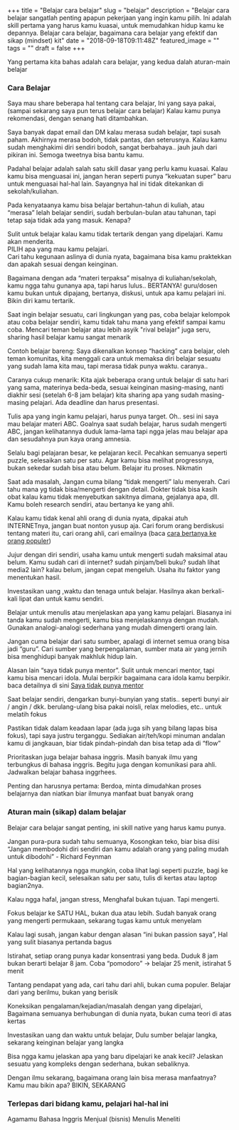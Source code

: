 +++
title = "Belajar cara belajar"
slug = "belajar"
description = "Belajar cara belajar sangatlah penting apapun pekerjaan yang ingin kamu pilih. Ini adalah skill pertama yang harus kamu kuasai, untuk memudahkan hidup kamu ke depannya. Belajar cara belajar, bagaimana cara belajar yang efektif dan sikap (mindset) kit"
date = "2018-09-18T09:11:48Z"
featured_image = ""
tags = ""
draft = false
+++ 

Yang pertama kita bahas adalah cara belajar, yang kedua dalah aturan-main belajar

### Cara Belajar

Saya mau share beberapa hal tentang cara belajar, Ini yang saya pakai, (sampai sekarang saya pun terus belajar cara belajar) Kalau kamu punya rekomendasi, dengan senang hati ditambahkan.

Saya banyak dapat email dan DM kalau merasa sudah belajar, tapi susah paham. Akhirnya merasa bodoh, tidak pantas, dan seterusnya. Kalau kamu sudah menghakimi diri sendiri bodoh, sangat berbahaya.. jauh jauh dari pikiran ini. Semoga tweetnya bisa bantu kamu.

Padahal belajar adalah salah satu skill dasar yang perlu kamu kuasai. Kalau kamu bisa menguasai ini, jangan heran seperti punya “kekuatan super” baru untuk menguasai hal-hal lain. Sayangnya hal ini tidak ditekankan di sekolah/kuliahan.

Pada kenyataanya kamu bisa belajar bertahun-tahun di kuliah, atau “merasa” lelah belajar sendiri, sudah berbulan-bulan atau tahunan, tapi tetap saja tidak ada yang masuk. Kenapa?

Sulit untuk belajar kalau kamu tidak tertarik dengan yang dipelajari. Kamu akan menderita.  
PILIH apa yang mau kamu pelajari.  
Cari tahu kegunaan aslinya di dunia nyata, bagaimana bisa kamu praktekkan dan apakah sesuai dengan keinginan.

Bagaimana dengan ada “materi terpaksa” misalnya di kuliahan/sekolah, kamu ngga tahu gunanya apa, tapi harus lulus.. BERTANYA! guru/dosen kamu bukan untuk dipajang, bertanya, diskusi, untuk apa kamu pelajari ini. Bikin diri kamu tertarik.

Saat ingin belajar sesuatu, cari lingkungan yang pas, coba belajar kelompok atau coba belajar sendiri, kamu tidak tahu mana yang efektif sampai kamu coba. Mencari teman belajar atau lebih asyik "rival belajar" juga seru, sharing hasil belajar kamu sangat menarik

Contoh belajar bareng: Saya dikenalkan konsep “hacking” cara belajar, oleh teman komunitas, kita menggali cara untuk memaksa diri belajar sesuatu yang sudah lama kita mau, tapi merasa tidak punya waktu. caranya..

Caranya cukup menarik: Kita ajak beberapa orang untuk belajar di satu hari yang sama, materinya beda-beda, sesuai keinginan masing-masing, nanti diakhir sesi (setelah 6-8 jam belajar) kita sharing apa yang sudah masing-masing pelajari. Ada deadline dan harus presentasi.

Tulis apa yang ingin kamu pelajari, harus punya target. Oh.. sesi ini saya mau belajar materi ABC. Goalnya saat sudah belajar, harus sudah mengerti ABC, jangan kelihatannya duduk lama-lama tapi ngga jelas mau belajar apa dan sesudahnya pun kaya orang amnesia.

Selalu bagi pelajaran besar, ke pelajaran kecil. Pecahkan semuanya seperti puzzle, selesaikan satu per satu. Agar kamu bisa melihat progressnya, bukan sekedar sudah bisa atau belum. Belajar itu proses. Nikmatin

Saat ada masalah, Jangan cuma bilang “tidak mengerti” lalu menyerah. Cari tahu mana yg tidak bisa/mengerti dengan detail. Dokter tidak bisa kasih obat kalau kamu tidak menyebutkan sakitnya dimana, gejalanya apa, dll. Kamu boleh research sendiri, atau bertanya ke yang ahli.

Kalau kamu tidak kenal ahli orang di dunia nyata, dipakai atuh INTERNETnya,  jangan buat nonton yusup aja. Cari forum orang berdiskusi tentang materi itu, cari orang ahli, cari emailnya (baca [cara bertanya ke orang populer](https://hilman.space/bertanya-ke-orang-penting-di-dunia-maya/))

Jujur dengan diri sendiri, usaha kamu untuk mengerti sudah maksimal atau belum. Kamu sudah cari di internet? sudah pinjam/beli buku? sudah lihat media2 lain? kalau belum, jangan cepat mengeluh. Usaha itu faktor yang menentukan hasil.

Investasikan uang ,waktu dan tenaga untuk belajar. Hasilnya akan berkali-kali lipat dan untuk kamu sendiri.

Belajar untuk menulis atau menjelaskan apa yang kamu pelajari. Biasanya ini tanda kamu sudah mengerti, kamu bisa menjelaskannya dengan mudah. Gunakan analogi-analogi sederhana yang mudah dimengerti orang lain.

Jangan cuma belajar dari satu sumber, apalagi di internet semua orang bisa jadi “guru”. Cari sumber yang berpengalaman, sumber mata air yang jernih bisa menghidupi banyak makhluk hidup lain.

Alasan lain “saya tidak punya mentor”. Sulit untuk mencari mentor, tapi kamu bisa mencari idola. Mulai berpikir bagaimana cara idola kamu berpikir. baca detailnya di sini [Saya tidak punya mentor](https://hilman.space/mentor/)

Saat belajar sendiri, dengarkan bunyi-bunyian yang statis.. seperti bunyi air / angin / dkk. berulang-ulang bisa pakai noisli, relax melodies, etc.. untuk melatih fokus

Pastikan tidak dalam keadaan lapar (ada juga sih yang bilang lapas bisa fokus), tapi saya justru terganggu. Sediakan air/teh/kopi minuman andalan kamu di jangkauan, biar tidak pindah-pindah dan bisa tetap ada di “flow”

Prioritaskan juga belajar bahasa inggris. Masih banyak ilmu yang terbungkus di bahasa inggris. Begitu juga dengan komunikasi para ahli. Jadwalkan belajar bahasa inggrhees.

Penting dan harusnya pertama: Berdoa, minta dimudahkan proses belajarnya dan niatkan biar ilmunya manfaat buat banyak orang

### Aturan main (sikap) dalam belajar

Belajar cara belajar sangat penting, ini skill native yang harus kamu punya.

Jangan pura-pura sudah tahu semuanya,  Kosongkan teko, biar bisa diisi “Jangan membodohi diri sendiri dan kamu adalah orang yang paling mudah untuk dibodohi” - Richard Feynman

Hal yang kelihatannya ngga mungkin, coba lihat lagi seperti puzzle, bagi ke bagian-bagian kecil, selesaikan satu per satu, tulis di kertas atau laptop bagian2nya.

Kalau ngga hafal, jangan stress,  Menghafal bukan tujuan. Tapi mengerti.

Fokus belajar ke SATU HAL, bukan dua atau lebih.  Sudah banyak orang yang mengerti permukaan, sekarang tugas kamu untuk menyelam

Kalau lagi susah, jangan kabur dengan alasan “ini bukan passion saya”,  Hal yang sulit biasanya pertanda bagus

Istirahat, setiap orang punya kadar konsentrasi yang beda.  Duduk 8 jam bukan berarti belajar 8 jam.  Coba “pomodoro” -> belajar 25 menit, istirahat 5 menit

Tantang pendapat yang ada, cari tahu dari ahli, bukan cuma populer.  Belajar dari yang berilmu, bukan yang berisik

Koneksikan pengalaman/kejadian/masalah dengan yang dipelajari, Bagaimana semuanya berhubungan di dunia nyata, bukan cuma teori di atas kertas

Investasikan uang dan waktu untuk belajar,  Dulu sumber belajar langka, sekarang keinginan belajar yang langka

Bisa ngga kamu jelaskan apa yang baru dipelajari ke anak kecil?  Jelaskan sesuatu yang kompleks dengan sederhana, bukan sebaliknya.

Dengan ilmu sekarang, bagaimana orang lain bisa merasa manfaatnya? Kamu mau bikin apa? BIKIN, SEKARANG

### Terlepas dari bidang kamu, pelajari hal-hal ini

Agamamu
Bahasa Inggris
Menjual (bisnis)
Menulis
Meneliti